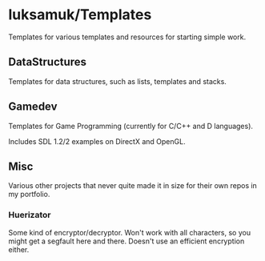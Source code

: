 luksamuk/Templates
===================

Templates for various templates and resources for starting simple work.

DataStructures
--------------

Templates for data structures, such as lists, templates and stacks.

Gamedev
-------

Templates for Game Programming (currently for C/C++ and D languages).

Includes SDL 1.2/2 examples on DirectX and OpenGL.


Misc
-----

Various other projects that never quite made it in size for their own repos in my portfolio.

### Huerizator

Some kind of encryptor/decryptor. Won't work with all characters, so you might get a segfault here and there. Doesn't use an efficient encryption either.
